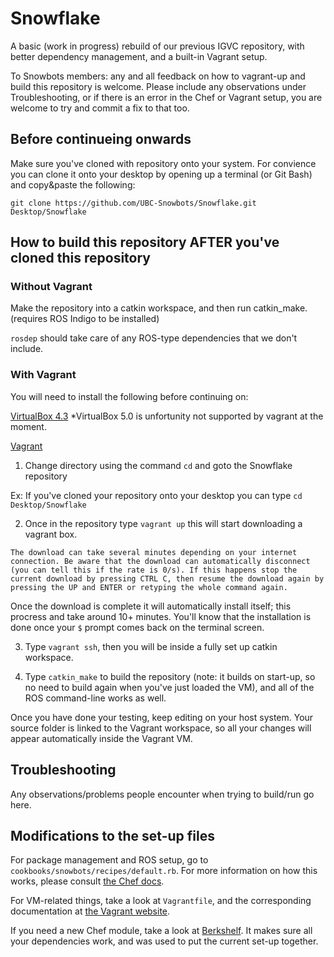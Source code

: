 # Snowflake

A basic (work in progress) rebuild of our previous IGVC repository, with better dependency management, and a built-in Vagrant setup.

To Snowbots members: any and all feedback on how to vagrant-up and build this repository is welcome. Please include any observations under Troubleshooting, or if there is an error in the Chef or Vagrant setup, you are welcome to try and commit a fix to that too.

Before continueing onwards
----------------------------
Make sure you've cloned with repository onto your system. For convience you can clone it onto your desktop by opening up a terminal (or Git Bash) and copy&paste the following:

`git clone https://github.com/UBC-Snowbots/Snowflake.git Desktop/Snowflake`

How to build this repository AFTER you've cloned this repository
----------------------------

### Without Vagrant ###

Make the repository into a catkin workspace, and then run catkin_make. (requires ROS Indigo to be installed)

`rosdep` should take care of any ROS-type dependencies that we don't include.

### With Vagrant ###
You will need to install the following before continuing on:

[VirtualBox 4.3](http://www.virtualbox.org/wiki/Download_Old_Builds_4_3) *VirtualBox 5.0 is unfortunity not supported by vagrant at the moment.

[Vagrant](http://www.vagrantup.com/downloads)

1) Change directory using the command `cd` and goto the Snowflake repository 

Ex: If you've cloned your repository onto your desktop you can type `cd Desktop/Snowflake`

2) Once in the repository type `vagrant up` this will start downloading a vagrant box.

`The download can take several minutes depending on your internet connection. Be aware that the download can automatically disconnect (you can tell this if the rate is 0/s). If this happens stop the current download by pressing CTRL C, then resume the download again by pressing the UP and ENTER or retyping the whole command again.`

Once the download is complete it will automatically install itself; this procress and take around 10+ minutes. You'll know that the installation is done once your `$` prompt comes back on the terminal screen.

3) Type `vagrant ssh`, then you will be inside a fully set up catkin workspace. 

4) Type `catkin_make` to build the repository (note: it builds on start-up, so no need to build again when you've just loaded the VM), and all of the ROS command-line works as well.

Once you have done your testing, keep editing on your host system. Your source folder is linked to the Vagrant workspace, so all your changes will appear automatically inside the Vagrant VM.

Troubleshooting
---------------

Any observations/problems people encounter when trying to build/run go here.

Modifications to the set-up files
---------------------------------

For package management and ROS setup, go to `cookbooks/snowbots/recipes/default.rb`. For more information on how this works, please consult [the Chef docs](http://docs.chef.io/release/12-4/#getting-started).

For VM-related things, take a look at `Vagrantfile`, and the corresponding documentation at [the Vagrant website](https://docs.vagrantup.com/v2/).

If you need a new Chef module, take a look at [Berkshelf](http://berkshelf.com/). It makes sure all your dependencies work, and was used to put the current set-up together.

